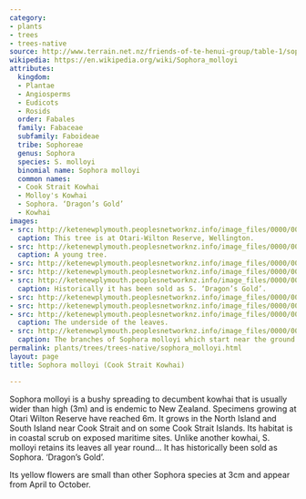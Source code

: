 ```yaml
---
category:
- plants
- trees
- trees-native
source: http://www.terrain.net.nz/friends-of-te-henui-group/table-1/sophora-molloyi-cook-strait-kowhai.html
wikipedia: https://en.wikipedia.org/wiki/Sophora_molloyi
attributes:
  kingdom:
  - Plantae
  - Angiosperms
  - Eudicots
  - Rosids
  order: Fabales
  family: Fabaceae
  subfamily: Faboideae
  tribe: Sophoreae
  genus: Sophora
  species: S. molloyi
  binomial name: Sophora molloyi
  common names:
  - Cook Strait Kowhai
  - Molloy's Kowhai
  - Sophora. ‘Dragon’s Gold’
  - Kowhai
images:
- src: http://ketenewplymouth.peoplesnetworknz.info/image_files/0000/0005/2484/Sophora_molloyi__Cook_Strait_Kowahi.JPG
  caption: This tree is at Otari-Wilton Reserve, Wellington.
- src: http://ketenewplymouth.peoplesnetworknz.info/image_files/0000/0011/6018/1-Sophora_molloyi__2__2_.jpg
  caption: A young tree.
- src: http://ketenewplymouth.peoplesnetworknz.info/image_files/0000/0011/6023/1-Sophora_molloyi__2__3_.jpg
- src: http://ketenewplymouth.peoplesnetworknz.info/image_files/0000/0009/2103/Sophora_molloyi.JPG
- src: http://ketenewplymouth.peoplesnetworknz.info/image_files/0000/0009/4063/Sophora_molloyi_Sold_as__Dragons_gold..JPG
  caption: Historically it has been sold as S. ‘Dragon’s Gold’.
- src: http://ketenewplymouth.peoplesnetworknz.info/image_files/0000/0005/2494/Sophora_molloyi__Cook_Strait_Kowahi-002.JPG
- src: http://ketenewplymouth.peoplesnetworknz.info/image_files/0000/0011/6013/1-Sophora__2.jpg
- src: http://ketenewplymouth.peoplesnetworknz.info/image_files/0000/0011/6028/1-Sophora_molloyi__2__4_.jpg
  caption: The underside of the leaves.
- src: http://ketenewplymouth.peoplesnetworknz.info/image_files/0000/0005/2504/Sophora_molloyi__Cook_Strait_Kowahi-004.JPG
  caption: The branches of Sophora molloyi which start near the ground.
permalink: plants/trees/trees-native/sophora_molloyi.html
layout: page
title: Sophora molloyi (Cook Strait Kowhai)

---
```

Sophora molloyi is a bushy spreading to decumbent kowhai that is usually wider than high (3m) and is endemic to New Zealand. Specimens growing at Otari Wilton Reserve have reached 6m. It grows in the North Island and South Island near Cook Strait and on some Cook Strait Islands. Its habitat is in coastal scrub on exposed maritime sites. Unlike another kowhai, S. molloyi retains its leaves all year round... It has historically been sold as Sophora. ‘Dragon’s Gold’.

Its yellow flowers are small than other Sophora species at 3cm and appear from April to October.
